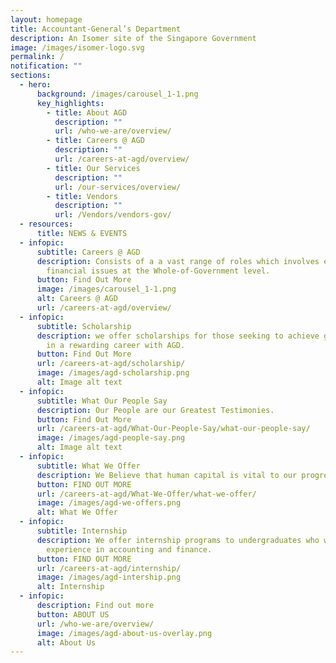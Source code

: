 ```yaml
---
layout: homepage
title: Accountant-General’s Department
description: An Isomer site of the Singapore Government
image: /images/isomer-logo.svg
permalink: /
notification: ""
sections:
  - hero:
      background: /images/carousel_1-1.png
      key_highlights:
        - title: About AGD
          description: ""
          url: /who-we-are/overview/
        - title: Careers @ AGD
          description: ""
          url: /careers-at-agd/overview/
        - title: Our Services
          description: ""
          url: /our-services/overview/
        - title: Vendors
          description: ""
          url: /Vendors/vendors-gov/
  - resources:
      title: NEWS & EVENTS
  - infopic:
      subtitle: Careers @ AGD
      description: Consists of a a vast range of roles which involves examining
        financial issues at the Whole-of-Government level.
      button: Find Out More
      image: /images/carousel_1-1.png
      alt: Careers @ AGD
      url: /careers-at-agd/overview/
  - infopic:
      subtitle: Scholarship
      description: we offer scholarships for those seeking to achieve greater heights
        in a rewarding career with AGD.
      button: Find Out More
      url: /careers-at-agd/scholarship/
      image: /images/agd-scholarship.png
      alt: Image alt text
  - infopic:
      subtitle: What Our People Say
      description: Our People are our Greatest Testimonies.
      button: Find Out More
      url: /careers-at-agd/What-Our-People-Say/what-our-people-say/
      image: /images/agd-people-say.png
      alt: Image alt text
  - infopic:
      subtitle: What We Offer
      description: We Believe that human capital is vital to our progress.
      button: FIND OUT MORE
      url: /careers-at-agd/What-We-Offer/what-we-offer/
      image: /images/agd-we-offers.png
      alt: What We Offer
  - infopic:
      subtitle: Internship
      description: We offer internship programs to undergraduates who wish to gain
        experience in accounting and finance.
      button: FIND OUT MORE
      url: /careers-at-agd/internship/
      image: /images/agd-intership.png
      alt: Internship
  - infopic:
      description: Find out more
      button: ABOUT US
      url: /who-we-are/overview/
      image: /images/agd-about-us-overlay.png
      alt: About Us
---
```

